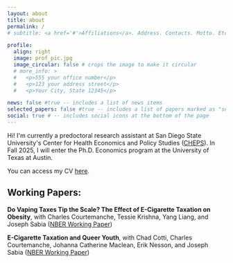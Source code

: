 ```yaml
---
layout: about
title: about
permalink: /
# subtitle: <a href='#'>Affiliations</a>. Address. Contacts. Motto. Etc.

profile:
  align: right
  image: prof_pic.jpg
  image_circular: false # crops the image to make it circular
  # more_info: >
  #   <p>555 your office number</p>
  #   <p>123 your address street</p>
  #   <p>Your City, State 12345</p>

news: false #true -- includes a list of news items
selected_papers: false #true -- includes a list of papers marked as "selected={true}"
social: true # -- includes social icons at the bottom of the page
---
```


Hi! I'm currently a predoctoral research assistant at San Diego State University's 
Center for Health Economics and Policy Studies 
([CHEPS](https://cheps.sdsu.edu/)). 
In Fall 2025, I will enter the Ph.D. Economics program at 
the University of Texas at Austin.

You can access my CV [here](https://tonychuo1.github.io/assets/pdf/cv.pdf).

## Working Papers:

__Do Vaping Taxes Tip the Scale? The Effect of E-Cigarette
Taxation on Obesity__, 
with Charles Courtemanche, Tessie Krishna, Yang Liang, and Joseph Sabia ([NBER Working Paper](https://www.nber.org/papers/w33890))

__E-Cigarette Taxation and Queer Youth__, 
with Chad Cotti, Charles Courtemanche, Johanna Catherine Maclean, Erik Nesson, and Joseph Sabia 
([NBER Working Paper](https://www.nber.org/papers/w33326))